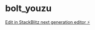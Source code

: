 # bolt_youzu

[Edit in StackBlitz next generation editor ⚡️](https://stackblitz.com/~/github.com/Naykafication/bolt_youzu)